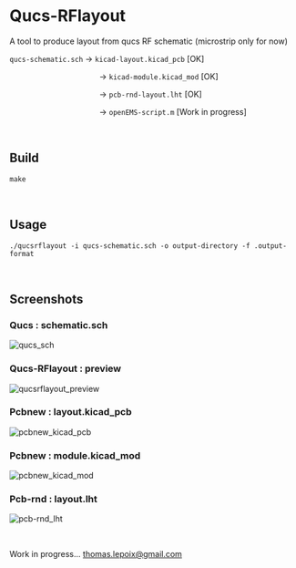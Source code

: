 # Qucs-RFlayout
A tool to produce layout from qucs RF schematic (microstrip only for now)

`qucs-schematic.sch` -> `kicad-layout.kicad_pcb` [OK]

&nbsp;&nbsp;&nbsp;&nbsp;&nbsp;&nbsp;&nbsp;&nbsp;&nbsp;&nbsp;&nbsp;&nbsp;&nbsp;&nbsp;&nbsp;&nbsp;&nbsp;&nbsp;&nbsp;&nbsp;&nbsp;&nbsp;&nbsp;&nbsp;&nbsp;&nbsp;&nbsp;&nbsp;&nbsp;&nbsp;&nbsp;&nbsp;&nbsp;&nbsp;&nbsp;&nbsp;&nbsp;&nbsp;&nbsp;
-> `kicad-module.kicad_mod` [OK]

&nbsp;&nbsp;&nbsp;&nbsp;&nbsp;&nbsp;&nbsp;&nbsp;&nbsp;&nbsp;&nbsp;&nbsp;&nbsp;&nbsp;&nbsp;&nbsp;&nbsp;&nbsp;&nbsp;&nbsp;&nbsp;&nbsp;&nbsp;&nbsp;&nbsp;&nbsp;&nbsp;&nbsp;&nbsp;&nbsp;&nbsp;&nbsp;&nbsp;&nbsp;&nbsp;&nbsp;&nbsp;&nbsp;&nbsp;
-> `pcb-rnd-layout.lht` [OK]

&nbsp;&nbsp;&nbsp;&nbsp;&nbsp;&nbsp;&nbsp;&nbsp;&nbsp;&nbsp;&nbsp;&nbsp;&nbsp;&nbsp;&nbsp;&nbsp;&nbsp;&nbsp;&nbsp;&nbsp;&nbsp;&nbsp;&nbsp;&nbsp;&nbsp;&nbsp;&nbsp;&nbsp;&nbsp;&nbsp;&nbsp;&nbsp;&nbsp;&nbsp;&nbsp;&nbsp;&nbsp;&nbsp;&nbsp;
-> `openEMS-script.m` [Work in progress]

<br>

## Build

```
make
```

<br>

## Usage

```
./qucsrflayout -i qucs-schematic.sch -o output-directory -f .output-format
```

<br>

## Screenshots

### Qucs : schematic.sch
![qucs_sch](https://raw.githubusercontent.com/thomaslepoix/Qucs-RFlayout/master/bitmaps/test_qucs_sch.png)

### Qucs-RFlayout : preview
![qucsrflayout_preview](https://raw.githubusercontent.com/thomaslepoix/Qucs-RFlayout/master/bitmaps/test_qucsrflayout_preview.png)

### Pcbnew : layout.kicad_pcb
![pcbnew_kicad_pcb](https://raw.githubusercontent.com/thomaslepoix/Qucs-RFlayout/master/bitmaps/test_pcbnew_kicad_pcb.png)

### Pcbnew : module.kicad_mod
![pcbnew_kicad_mod](https://raw.githubusercontent.com/thomaslepoix/Qucs-RFlayout/master/bitmaps/test_pcbnew_kicad_mod.png)

### Pcb-rnd : layout.lht
![pcb-rnd_lht](https://raw.githubusercontent.com/thomaslepoix/Qucs-RFlayout/master/bitmaps/test_pcb-rnd_lht.png)

<br>

Work in progress... thomas.lepoix@gmail.com
